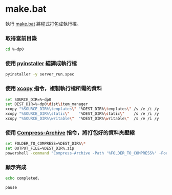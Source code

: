 # make.bat
執行 [make.bat] 將程式打包成執行檔。

### 取得當前目錄
```bash
cd %~dp0
```

### 使用 [pyinstaller] 編譯成執行檔
```bash
pyinstaller -y server_run.spec
```

### 使用 [xcopy] 指令，複製執行檔所需的資料
```bash
set SOURCE_DIR=%~dp0
set DEST_DIR=%~dp0\dist\item_manager
xcopy "%SOURCE_DIR%\templates\" "%DEST_DIR%\templates\" /s /e /i /y
xcopy "%SOURCE_DIR%\static\" 	"%DEST_DIR%\static\" 	/s /e /i /y
xcopy "%SOURCE_DIR%\writable\" 	"%DEST_DIR%\writable\" 	/s /e /i /y
```

### 使用 [Compress-Archive] 指令，將打包好的資料夾壓縮
```bash
set FOLDER_TO_COMPRESS=%DEST_DIR%\*
set OUTPUT_FILE=%DEST_DIR%.zip
powershell -command "Compress-Archive -Path '%FOLDER_TO_COMPRESS%' -Force -DestinationPath '%OUTPUT_FILE%'"
```

### 顯示完成
```bash
echo completed.

pause
```

[make.bat]: ../make.bat
[pyinstaller]: https://pypi.org/project/pyinstaller/
[xcopy]: https://learn.microsoft.com/en-us/windows-server/administration/windows-commands/xcopy
[compress-archive]: https://learn.microsoft.com/en-us/powershell/module/microsoft.powershell.archive/compress-archive?view=powershell-7.4